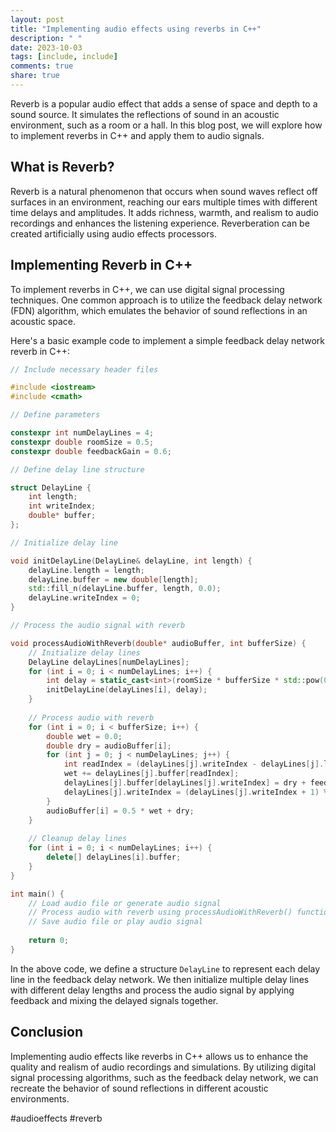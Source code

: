 ```yaml
---
layout: post
title: "Implementing audio effects using reverbs in C++"
description: " "
date: 2023-10-03
tags: [include, include]
comments: true
share: true
---
```


Reverb is a popular audio effect that adds a sense of space and depth to a sound source. It simulates the reflections of sound in an acoustic environment, such as a room or a hall. In this blog post, we will explore how to implement reverbs in C++ and apply them to audio signals.

## What is Reverb?

Reverb is a natural phenomenon that occurs when sound waves reflect off surfaces in an environment, reaching our ears multiple times with different time delays and amplitudes. It adds richness, warmth, and realism to audio recordings and enhances the listening experience. Reverberation can be created artificially using audio effects processors.

## Implementing Reverb in C++

To implement reverbs in C++, we can use digital signal processing techniques. One common approach is to utilize the feedback delay network (FDN) algorithm, which emulates the behavior of sound reflections in an acoustic space.

Here's a basic example code to implement a simple feedback delay network reverb in C++:

```cpp
// Include necessary header files

#include <iostream>
#include <cmath>

// Define parameters

constexpr int numDelayLines = 4;
constexpr double roomSize = 0.5;
constexpr double feedbackGain = 0.6;

// Define delay line structure

struct DelayLine {
    int length;
    int writeIndex;
    double* buffer;
};

// Initialize delay line

void initDelayLine(DelayLine& delayLine, int length) {
    delayLine.length = length;
    delayLine.buffer = new double[length];
    std::fill_n(delayLine.buffer, length, 0.0);
    delayLine.writeIndex = 0;
}

// Process the audio signal with reverb

void processAudioWithReverb(double* audioBuffer, int bufferSize) {
    // Initialize delay lines
    DelayLine delayLines[numDelayLines];
    for (int i = 0; i < numDelayLines; i++) {
        int delay = static_cast<int>(roomSize * bufferSize * std::pow(0.8, i));
        initDelayLine(delayLines[i], delay);
    }
    
    // Process audio with reverb
    for (int i = 0; i < bufferSize; i++) {
        double wet = 0.0;
        double dry = audioBuffer[i];
        for (int j = 0; j < numDelayLines; j++) {
            int readIndex = (delayLines[j].writeIndex - delayLines[j].length + bufferSize) % bufferSize;
            wet += delayLines[j].buffer[readIndex];
            delayLines[j].buffer[delayLines[j].writeIndex] = dry + feedbackGain * wet;
            delayLines[j].writeIndex = (delayLines[j].writeIndex + 1) % bufferSize;
        }
        audioBuffer[i] = 0.5 * wet + dry;
    }
    
    // Cleanup delay lines
    for (int i = 0; i < numDelayLines; i++) {
        delete[] delayLines[i].buffer;
    }
}

int main() {
    // Load audio file or generate audio signal
    // Process audio with reverb using processAudioWithReverb() function
    // Save audio file or play audio signal
    
    return 0;
}
```

In the above code, we define a structure `DelayLine` to represent each delay line in the feedback delay network. We then initialize multiple delay lines with different delay lengths and process the audio signal by applying feedback and mixing the delayed signals together.

## Conclusion

Implementing audio effects like reverbs in C++ allows us to enhance the quality and realism of audio recordings and simulations. By utilizing digital signal processing algorithms, such as the feedback delay network, we can recreate the behavior of sound reflections in different acoustic environments.

#audioeffects #reverb